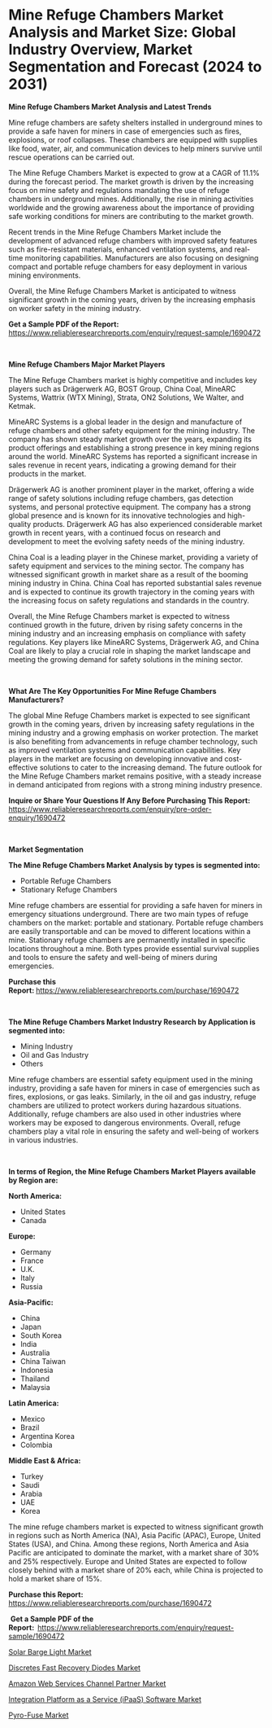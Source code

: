 <p><h1>Mine Refuge Chambers Market Analysis and Market Size: Global Industry Overview, Market Segmentation and Forecast (2024 to 2031)</h1></p><p><strong>Mine Refuge Chambers Market Analysis and Latest Trends</strong></p>
<p><p>Mine refuge chambers are safety shelters installed in underground mines to provide a safe haven for miners in case of emergencies such as fires, explosions, or roof collapses. These chambers are equipped with supplies like food, water, air, and communication devices to help miners survive until rescue operations can be carried out.</p><p>The Mine Refuge Chambers Market is expected to grow at a CAGR of 11.1% during the forecast period. The market growth is driven by the increasing focus on mine safety and regulations mandating the use of refuge chambers in underground mines. Additionally, the rise in mining activities worldwide and the growing awareness about the importance of providing safe working conditions for miners are contributing to the market growth.</p><p>Recent trends in the Mine Refuge Chambers Market include the development of advanced refuge chambers with improved safety features such as fire-resistant materials, enhanced ventilation systems, and real-time monitoring capabilities. Manufacturers are also focusing on designing compact and portable refuge chambers for easy deployment in various mining environments.</p><p>Overall, the Mine Refuge Chambers Market is anticipated to witness significant growth in the coming years, driven by the increasing emphasis on worker safety in the mining industry.</p></p>
<p><strong>Get a Sample PDF of the Report:&nbsp;</strong> <a href="https://www.reliableresearchreports.com/enquiry/request-sample/1690472">https://www.reliableresearchreports.com/enquiry/request-sample/1690472</a></p>
<p>&nbsp;</p>
<p><strong>Mine Refuge Chambers Major Market Players</strong></p>
<p><p>The Mine Refuge Chambers market is highly competitive and includes key players such as Drägerwerk AG, BOST Group, China Coal, MineARC Systems, Wattrix (WTX Mining), Strata, ON2 Solutions, We Walter, and Ketmak. </p><p>MineARC Systems is a global leader in the design and manufacture of refuge chambers and other safety equipment for the mining industry. The company has shown steady market growth over the years, expanding its product offerings and establishing a strong presence in key mining regions around the world. MineARC Systems has reported a significant increase in sales revenue in recent years, indicating a growing demand for their products in the market.</p><p>Drägerwerk AG is another prominent player in the market, offering a wide range of safety solutions including refuge chambers, gas detection systems, and personal protective equipment. The company has a strong global presence and is known for its innovative technologies and high-quality products. Drägerwerk AG has also experienced considerable market growth in recent years, with a continued focus on research and development to meet the evolving safety needs of the mining industry.</p><p>China Coal is a leading player in the Chinese market, providing a variety of safety equipment and services to the mining sector. The company has witnessed significant growth in market share as a result of the booming mining industry in China. China Coal has reported substantial sales revenue and is expected to continue its growth trajectory in the coming years with the increasing focus on safety regulations and standards in the country.</p><p>Overall, the Mine Refuge Chambers market is expected to witness continued growth in the future, driven by rising safety concerns in the mining industry and an increasing emphasis on compliance with safety regulations. Key players like MineARC Systems, Drägerwerk AG, and China Coal are likely to play a crucial role in shaping the market landscape and meeting the growing demand for safety solutions in the mining sector.</p></p>
<p>&nbsp;</p>
<p><strong>What Are The Key Opportunities For Mine Refuge Chambers Manufacturers?</strong></p>
<p><p>The global Mine Refuge Chambers market is expected to see significant growth in the coming years, driven by increasing safety regulations in the mining industry and a growing emphasis on worker protection. The market is also benefiting from advancements in refuge chamber technology, such as improved ventilation systems and communication capabilities. Key players in the market are focusing on developing innovative and cost-effective solutions to cater to the increasing demand. The future outlook for the Mine Refuge Chambers market remains positive, with a steady increase in demand anticipated from regions with a strong mining industry presence.</p></p>
<p><strong>Inquire or Share Your Questions If Any Before Purchasing This Report:</strong> <a href="https://www.reliableresearchreports.com/enquiry/pre-order-enquiry/1690472">https://www.reliableresearchreports.com/enquiry/pre-order-enquiry/1690472</a></p>
<p>&nbsp;</p>
<p><strong>Market Segmentation</strong></p>
<p><strong>The Mine Refuge Chambers Market Analysis by types is segmented into:</strong></p>
<p><ul><li>Portable Refuge Chambers</li><li>Stationary Refuge Chambers</li></ul></p>
<p><p>Mine refuge chambers are essential for providing a safe haven for miners in emergency situations underground. There are two main types of refuge chambers on the market: portable and stationary. Portable refuge chambers are easily transportable and can be moved to different locations within a mine. Stationary refuge chambers are permanently installed in specific locations throughout a mine. Both types provide essential survival supplies and tools to ensure the safety and well-being of miners during emergencies.</p></p>
<p><strong>Purchase this Report:&nbsp;</strong><a href="https://www.reliableresearchreports.com/purchase/1690472">https://www.reliableresearchreports.com/purchase/1690472</a></p>
<p>&nbsp;</p>
<p><strong>The Mine Refuge Chambers Market Industry Research by Application is segmented into:</strong></p>
<p><ul><li>Mining Industry</li><li>Oil and Gas Industry</li><li>Others</li></ul></p>
<p><p>Mine refuge chambers are essential safety equipment used in the mining industry, providing a safe haven for miners in case of emergencies such as fires, explosions, or gas leaks. Similarly, in the oil and gas industry, refuge chambers are utilized to protect workers during hazardous situations. Additionally, refuge chambers are also used in other industries where workers may be exposed to dangerous environments. Overall, refuge chambers play a vital role in ensuring the safety and well-being of workers in various industries.</p></p>
<p>&nbsp;</p>
<p><strong>In terms of Region, the Mine Refuge Chambers Market Players available by Region are:</strong></p>
<p>
    <p> <strong> North America: </strong>
        <ul>
            <li>United States</li>
            <li>Canada</li>
        </ul>
        </p> 
    <p> <strong> Europe: </strong>
        <ul>
            <li>Germany</li>
            <li>France</li>
            <li>U.K.</li>
            <li>Italy</li>
            <li>Russia</li>
        </ul>
        </p> 
    <p> <strong> Asia-Pacific: </strong>
        <ul>
            <li>China</li>
            <li>Japan</li>
            <li>South Korea</li>
            <li>India</li>
            <li>Australia</li>
            <li>China Taiwan</li>
            <li>Indonesia</li>
            <li>Thailand</li>
            <li>Malaysia</li>
        </ul>
        </p> 
    <p> <strong> Latin America: </strong>
        <ul>
            <li>Mexico</li>
            <li>Brazil</li>
            <li>Argentina Korea</li>
            <li>Colombia</li>
        </ul>
        </p> 
    <p> <strong> Middle East & Africa: </strong>
        <ul>
            <li>Turkey</li>
            <li>Saudi</li>
            <li>Arabia</li>
            <li>UAE</li>
            <li>Korea</li>
        </ul>
    </p>
    </p>
<p><p>The mine refuge chambers market is expected to witness significant growth in regions such as North America (NA), Asia Pacific (APAC), Europe, United States (USA), and China. Among these regions, North America and Asia Pacific are anticipated to dominate the market, with a market share of 30% and 25% respectively. Europe and United States are expected to follow closely behind with a market share of 20% each, while China is projected to hold a market share of 15%.</p></p>
<p><strong>Purchase this Report: </strong><a href="https://www.reliableresearchreports.com/purchase/1690472">https://www.reliableresearchreports.com/purchase/1690472</a></p>
<p>&nbsp;<strong>Get a Sample PDF of the Report:&nbsp;&nbsp;</strong><a href="https://www.reliableresearchreports.com/enquiry/request-sample/1690472">https://www.reliableresearchreports.com/enquiry/request-sample/1690472</a></p>
<p><strong></strong></p>
<p><p><a href="https://github.com/peachesmcdowel1/Market-Research-Report-List-1/blob/main/solar-barge-light-market.md">Solar Barge Light Market</a></p><p><a href="https://github.com/edytherolanlouisejk1miz0wig/Market-Research-Report-List-1/blob/main/discretes-fast-recovery-diodes-market.md">Discretes Fast Recovery Diodes Market</a></p><p><a href="https://issuu.com/reportprime-2/docs/amazon-web-services-channel-partner-market-size-20">Amazon Web Services Channel Partner Market</a></p><p><a href="https://issuu.com/reportprime-2/docs/integration-platform-as-a-service-ipaas-software-m">Integration Platform as a Service (iPaaS) Software Market</a></p><p><a href="https://github.com/redneck06/Market-Research-Report-List-2/blob/main/pyro-fuse-market.md">Pyro-Fuse Market</a></p></p>